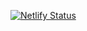 [![Netlify Status](https://api.netlify.com/api/v1/badges/aeaf838b-ded4-4763-8e6f-79179a80febc/deploy-status)](https://app.netlify.com/sites/insertname/deploys)
